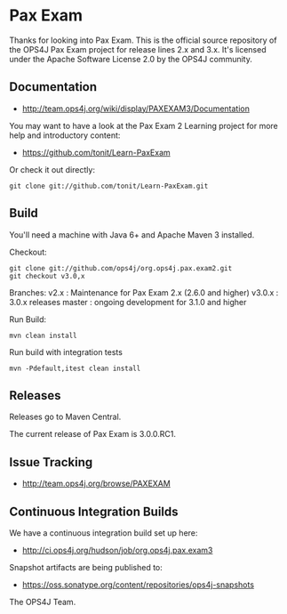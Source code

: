 Pax Exam
========

Thanks for looking into Pax Exam.
This is the official source repository of the OPS4J Pax Exam project for 
release lines 2.x and 3.x.
It's licensed under the Apache Software License 2.0 by the OPS4J community.

## Documentation

* <http://team.ops4j.org/wiki/display/PAXEXAM3/Documentation>

You may want to have a look at the Pax Exam 2 Learning project for more help and introductory content:

* <https://github.com/tonit/Learn-PaxExam>

Or check it out directly:

    git clone git://github.com/tonit/Learn-PaxExam.git


## Build

You'll need a machine with Java 6+ and Apache Maven 3 installed.

Checkout:

    git clone git://github.com/ops4j/org.ops4j.pax.exam2.git
    git checkout v3.0,x

Branches:
   v2.x   : Maintenance for Pax Exam 2.x (2.6.0 and higher)
   v3.0.x : 3.0.x releases
   master : ongoing development for 3.1.0 and higher 

Run Build:

    mvn clean install

Run build with integration tests

    mvn -Pdefault,itest clean install

## Releases

Releases go to Maven Central.

The current release of Pax Exam is 3.0.0.RC1.

## Issue Tracking

* <http://team.ops4j.org/browse/PAXEXAM>

## Continuous Integration Builds

We have a continuous integration build set up here:

* <http://ci.ops4j.org/hudson/job/org.ops4j.pax.exam3>

Snapshot artifacts are being published to:

* <https://oss.sonatype.org/content/repositories/ops4j-snapshots>


The OPS4J Team.
